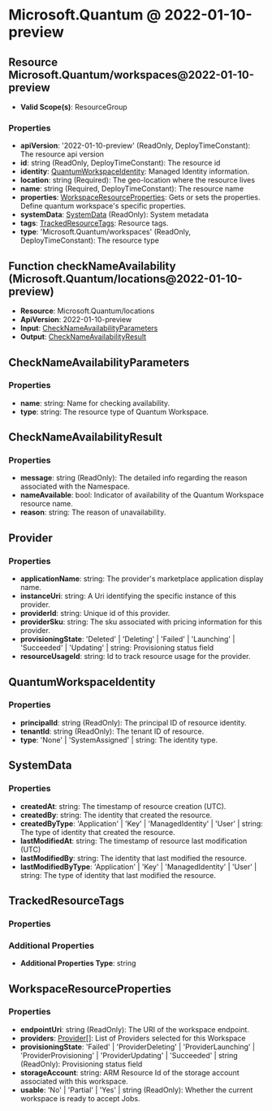 # Microsoft.Quantum @ 2022-01-10-preview

## Resource Microsoft.Quantum/workspaces@2022-01-10-preview
* **Valid Scope(s)**: ResourceGroup
### Properties
* **apiVersion**: '2022-01-10-preview' (ReadOnly, DeployTimeConstant): The resource api version
* **id**: string (ReadOnly, DeployTimeConstant): The resource id
* **identity**: [QuantumWorkspaceIdentity](#quantumworkspaceidentity): Managed Identity information.
* **location**: string (Required): The geo-location where the resource lives
* **name**: string (Required, DeployTimeConstant): The resource name
* **properties**: [WorkspaceResourceProperties](#workspaceresourceproperties): Gets or sets the properties. Define quantum workspace's specific properties.
* **systemData**: [SystemData](#systemdata) (ReadOnly): System metadata
* **tags**: [TrackedResourceTags](#trackedresourcetags): Resource tags.
* **type**: 'Microsoft.Quantum/workspaces' (ReadOnly, DeployTimeConstant): The resource type

## Function checkNameAvailability (Microsoft.Quantum/locations@2022-01-10-preview)
* **Resource**: Microsoft.Quantum/locations
* **ApiVersion**: 2022-01-10-preview
* **Input**: [CheckNameAvailabilityParameters](#checknameavailabilityparameters)
* **Output**: [CheckNameAvailabilityResult](#checknameavailabilityresult)

## CheckNameAvailabilityParameters
### Properties
* **name**: string: Name for checking availability.
* **type**: string: The resource type of Quantum Workspace.

## CheckNameAvailabilityResult
### Properties
* **message**: string (ReadOnly): The detailed info regarding the reason associated with the Namespace.
* **nameAvailable**: bool: Indicator of availability of the Quantum Workspace resource name.
* **reason**: string: The reason of unavailability.

## Provider
### Properties
* **applicationName**: string: The provider's marketplace application display name.
* **instanceUri**: string: A Uri identifying the specific instance of this provider.
* **providerId**: string: Unique id of this provider.
* **providerSku**: string: The sku associated with pricing information for this provider.
* **provisioningState**: 'Deleted' | 'Deleting' | 'Failed' | 'Launching' | 'Succeeded' | 'Updating' | string: Provisioning status field
* **resourceUsageId**: string: Id to track resource usage for the provider.

## QuantumWorkspaceIdentity
### Properties
* **principalId**: string (ReadOnly): The principal ID of resource identity.
* **tenantId**: string (ReadOnly): The tenant ID of resource.
* **type**: 'None' | 'SystemAssigned' | string: The identity type.

## SystemData
### Properties
* **createdAt**: string: The timestamp of resource creation (UTC).
* **createdBy**: string: The identity that created the resource.
* **createdByType**: 'Application' | 'Key' | 'ManagedIdentity' | 'User' | string: The type of identity that created the resource.
* **lastModifiedAt**: string: The timestamp of resource last modification (UTC)
* **lastModifiedBy**: string: The identity that last modified the resource.
* **lastModifiedByType**: 'Application' | 'Key' | 'ManagedIdentity' | 'User' | string: The type of identity that last modified the resource.

## TrackedResourceTags
### Properties
### Additional Properties
* **Additional Properties Type**: string

## WorkspaceResourceProperties
### Properties
* **endpointUri**: string (ReadOnly): The URI of the workspace endpoint.
* **providers**: [Provider](#provider)[]: List of Providers selected for this Workspace
* **provisioningState**: 'Failed' | 'ProviderDeleting' | 'ProviderLaunching' | 'ProviderProvisioning' | 'ProviderUpdating' | 'Succeeded' | string (ReadOnly): Provisioning status field
* **storageAccount**: string: ARM Resource Id of the storage account associated with this workspace.
* **usable**: 'No' | 'Partial' | 'Yes' | string (ReadOnly): Whether the current workspace is ready to accept Jobs.

